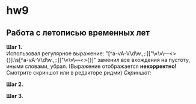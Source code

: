 # hw9
## Работа с летописью временных лет
**Шаг 1.**  
Использовал регулярное выражение: "[^а-ѵА-Ѵ\d\w\.\,\;\:\]\[\"\«\»\—\<\>\{\}].\s[^а-ѵА-Ѵ\d\w\.\,\;\:\]\[\"\«\»\—\<\>\{\}]" заменил все вхождения на пустоту, иными словами, убрал. (Выражение отображается **некорректно!** Смотрите скриншот или в редакторе ридми)
*Скриншот:*

**Шаг 2.**

**Шаг 3.**
